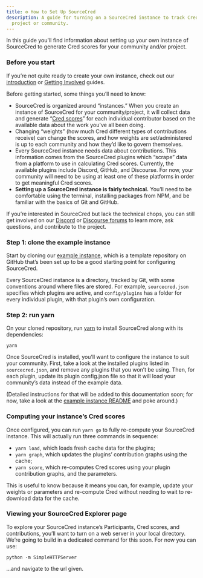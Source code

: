 ```yaml
---
title: ⚙️ How to Set Up SourceCred
description: A guide for turning on a SourceCred instance to track Cred in your
  project or community.
---
```

In this guide you'll find information about setting up your own instance of SourceCred to generate Cred scores for your community and/or project. 

[//]: # (What is the level of technical competence we're expecting from those who read this doc? If it's high, then we shouldn't waste too much time explaining basic tech concepts. The "before getting started" section below should explain the level of tech-knowledge you'll need and turn away those who won't be able to set up an instance on their own.)

### Before you start

If you’re not quite ready to create your own instance, check out our [introduction](https://sourcecred.io/docs/) or [Getting Involved](https://sourcecred.io/docs/beta/get-involved) guides.

[//]: # (Does this list truly contain the top most important things you'll need to know before getting started with creating your own sourcecred instance?)

Before getting started, some things you’ll need to know:

* SourceCred is organized around “instances.” When you create an instance of SourceCred for your community/project, it will collect data and generate “[Cred scores](/docs/beta/cred)” for each individual contributor based on the available data about the work you've all been doing. 
* Changing “weights” (how much Cred different types of contributions receive) can change the scores, and how weights are set/administered is up to each community and how they’d like to govern themselves.
* Every SourceCred instance needs data about contributions. This information comes from the SourceCred plugins which “scrape” data from a platform to use in calculating Cred scores. Currently, the available plugins include Discord, GitHub, and Discourse. For now, your community will need to be using at least one of these platforms in order to get meaningful Cred scores.
* **Setting up a SourceCred instance is fairly technical.** You’ll need to be comfortable using the terminal, installing packages from NPM, and be familiar with the basics of Git and GitHub. 

If you’re interested in SourceCred but lack the technical chops, you can still get involved on our [Discord](https://sourcecred.io/discord) or [Discourse forums](https://discourse.sourcecred.io/) to learn more, ask questions, and contribute to the project. 

### Step 1: clone the example instance

Start by cloning our [example instance](https://github.com/sourcecred/example-instance), which is a template repository on GitHub that’s been set up to be a good starting point for configuring SourceCred.

[//]: # (I'd love to see a true step by step guide with concrete tasks and simple instructions that lets anyone with the basic know-how quickly set up their instance. The content below feels very vague and indirect -granted I'm not a techie, so maybe I'm missing something-. If I were coming to this guide, I'd want it to be so clear and direct that it's more or less fool-proof.)

[//]: # (Future volution: "SourceCred project in a box" hosted solution where someone can create their own SC-powered project even more easily)

Every SourceCred instance is a directory, tracked by Git, with some conventions around where files are stored. For example, `sourcecred.json` specifies which plugins are active, and `config/plugins` has a folder for every individual plugin, with that plugin’s own configuration. 

### Step 2: run yarn

On your cloned repository, run [yarn](https://classic.yarnpkg.com/lang/en/) to install SourceCred along with its dependencies:

```
yarn
```

Once SourceCred is installed, you’ll want to configure the instance to suit your community. First, take a look at the installed plugins listed in `sourcecred.json`, and remove any plugins that you won’t be using. Then, for each plugin, update its plugin config.json file so that it will load your community’s data instead of the example data. 

(Detailed instructions for that will be added to this documentation soon; for now, take a look at the [example instance README](https://github.com/sourcecred/example-instance) and poke around.)

### Computing your instance’s Cred scores

Once configured, you can run `yarn go` to fully re-compute your SourceCred instance. This will actually run three commands in sequence:

* `yarn load`, which loads fresh cache data for the plugins;
* `yarn graph`, which updates the plugins’ contribution graphs using the cache;
* `yarn score`, which re-computes Cred scores using your plugin contribution graphs, and the parameters.

This is useful to know because it means you can, for example, update your weights or parameters and re-compute Cred without needing to wait to re-download data for the cache.

### Viewing your SourceCred Explorer page

To explore your SourceCred instance’s Participants, Cred scores, and contributions, you’ll want to turn on a web server in your local directory. We’re going to build in a dedicated command for this soon. For now you can use:

```
python -m SimpleHTTPServer
``` 

…and navigate to the url given.
